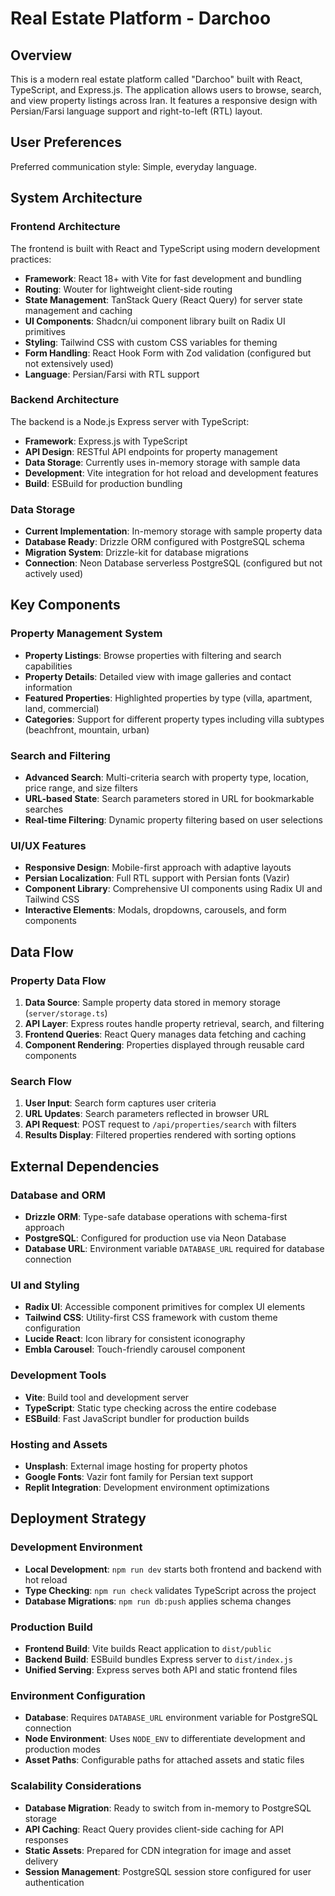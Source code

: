 # Real Estate Platform - Darchoo

## Overview

This is a modern real estate platform called "Darchoo" built with React, TypeScript, and Express.js. The application allows users to browse, search, and view property listings across Iran. It features a responsive design with Persian/Farsi language support and right-to-left (RTL) layout.

## User Preferences

Preferred communication style: Simple, everyday language.

## System Architecture

### Frontend Architecture
The frontend is built with React and TypeScript using modern development practices:
- **Framework**: React 18+ with Vite for fast development and bundling
- **Routing**: Wouter for lightweight client-side routing
- **State Management**: TanStack Query (React Query) for server state management and caching
- **UI Components**: Shadcn/ui component library built on Radix UI primitives
- **Styling**: Tailwind CSS with custom CSS variables for theming
- **Form Handling**: React Hook Form with Zod validation (configured but not extensively used)
- **Language**: Persian/Farsi with RTL support

### Backend Architecture
The backend is a Node.js Express server with TypeScript:
- **Framework**: Express.js with TypeScript
- **API Design**: RESTful API endpoints for property management
- **Data Storage**: Currently uses in-memory storage with sample data
- **Development**: Vite integration for hot reload and development features
- **Build**: ESBuild for production bundling

### Data Storage
- **Current Implementation**: In-memory storage with sample property data
- **Database Ready**: Drizzle ORM configured with PostgreSQL schema
- **Migration System**: Drizzle-kit for database migrations
- **Connection**: Neon Database serverless PostgreSQL (configured but not actively used)

## Key Components

### Property Management System
- **Property Listings**: Browse properties with filtering and search capabilities
- **Property Details**: Detailed view with image galleries and contact information
- **Featured Properties**: Highlighted properties by type (villa, apartment, land, commercial)
- **Categories**: Support for different property types including villa subtypes (beachfront, mountain, urban)

### Search and Filtering
- **Advanced Search**: Multi-criteria search with property type, location, price range, and size filters
- **URL-based State**: Search parameters stored in URL for bookmarkable searches
- **Real-time Filtering**: Dynamic property filtering based on user selections

### UI/UX Features
- **Responsive Design**: Mobile-first approach with adaptive layouts
- **Persian Localization**: Full RTL support with Persian fonts (Vazir)
- **Component Library**: Comprehensive UI components using Radix UI and Tailwind CSS
- **Interactive Elements**: Modals, dropdowns, carousels, and form components

## Data Flow

### Property Data Flow
1. **Data Source**: Sample property data stored in memory storage (`server/storage.ts`)
2. **API Layer**: Express routes handle property retrieval, search, and filtering
3. **Frontend Queries**: React Query manages data fetching and caching
4. **Component Rendering**: Properties displayed through reusable card components

### Search Flow
1. **User Input**: Search form captures user criteria
2. **URL Updates**: Search parameters reflected in browser URL
3. **API Request**: POST request to `/api/properties/search` with filters
4. **Results Display**: Filtered properties rendered with sorting options

## External Dependencies

### Database and ORM
- **Drizzle ORM**: Type-safe database operations with schema-first approach
- **PostgreSQL**: Configured for production use via Neon Database
- **Database URL**: Environment variable `DATABASE_URL` required for database connection

### UI and Styling
- **Radix UI**: Accessible component primitives for complex UI elements
- **Tailwind CSS**: Utility-first CSS framework with custom theme configuration
- **Lucide React**: Icon library for consistent iconography
- **Embla Carousel**: Touch-friendly carousel component

### Development Tools
- **Vite**: Build tool and development server
- **TypeScript**: Static type checking across the entire codebase
- **ESBuild**: Fast JavaScript bundler for production builds

### Hosting and Assets
- **Unsplash**: External image hosting for property photos
- **Google Fonts**: Vazir font family for Persian text support
- **Replit Integration**: Development environment optimizations

## Deployment Strategy

### Development Environment
- **Local Development**: `npm run dev` starts both frontend and backend with hot reload
- **Type Checking**: `npm run check` validates TypeScript across the project
- **Database Migrations**: `npm run db:push` applies schema changes

### Production Build
- **Frontend Build**: Vite builds React application to `dist/public`
- **Backend Build**: ESBuild bundles Express server to `dist/index.js`
- **Unified Serving**: Express serves both API and static frontend files

### Environment Configuration
- **Database**: Requires `DATABASE_URL` environment variable for PostgreSQL connection
- **Node Environment**: Uses `NODE_ENV` to differentiate development and production modes
- **Asset Paths**: Configurable paths for attached assets and static files

### Scalability Considerations
- **Database Migration**: Ready to switch from in-memory to PostgreSQL storage
- **API Caching**: React Query provides client-side caching for API responses
- **Static Assets**: Prepared for CDN integration for image and asset delivery
- **Session Management**: PostgreSQL session store configured for user authentication